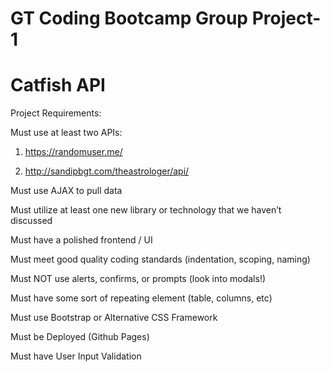 # GT Coding Bootcamp Group Project-1


# Catfish API

Project Requirements:


Must use at least two APIs:

1. https://randomuser.me/

2. http://sandipbgt.com/theastrologer/api/

Must use AJAX to pull data


Must utilize at least one new library or technology that we haven’t discussed


Must have a polished frontend / UI


Must meet good quality coding standards (indentation, scoping, naming)


Must NOT use alerts, confirms, or prompts (look into modals!)


Must have some sort of repeating element (table, columns, etc)


Must use Bootstrap or Alternative CSS Framework


Must be Deployed (Github Pages)


Must have User Input Validation

